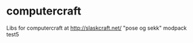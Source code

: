 computercraft
=============

Libs for computercraft at http://slaskcraft.net/ "pose og sekk" modpack
test5
